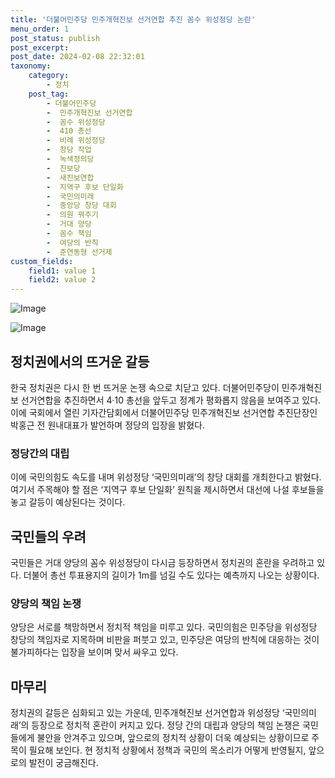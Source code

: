 ```yaml
---
title: '더불어민주당 민주개혁진보 선거연합 추진 꼼수 위성정당 논란'
menu_order: 1
post_status: publish
post_excerpt: 
post_date: 2024-02-08 22:32:01
taxonomy:
    category:
        - 정치
    post_tag:
        - 더불어민주당
        -  민주개혁진보 선거연합
        -  꼼수 위성정당
        -  410 총선
        -  비례 위성정당
        -  창당 작업
        -  녹색정의당
        -  진보당
        -  새진보연합
        -  지역구 후보 단일화
        -  국민의미래
        -  중앙당 창당 대회
        -  의원 꿔주기
        -  거대 양당
        -  꼼수 책임
        -  여당의 반칙
        -  준연동형 선거제
custom_fields:
    field1: value 1
    field2: value 2
---
```


![Image](https://imgnews.pstatic.net/image/020/2024/02/08/0003547345_001_20240208191401039.jpg?type=w647)

![Image](https://imgnews.pstatic.net/image/020/2024/02/08/0003547345_002_20240208191401072.jpg?type=w647)

## 정치권에서의 뜨거운 갈등
한국 정치권은 다시 한 번 뜨거운 논쟁 속으로 치닫고 있다. 더불어민주당이 민주개혁진보 선거연합을 추진하면서 4·10 총선을 앞두고 정계가 평화롭지 않음을 보여주고 있다. 이에 국회에서 열린 기자간담회에서 더불어민주당 민주개혁진보 선거연합 추진단장인 박홍근 전 원내대표가 발언하며 정당의 입장을 밝혔다.
### 정당간의 대립
이에 국민의힘도 속도를 내며 위성정당 ‘국민의미래’의 창당 대회를 개최한다고 밝혔다. 여기서 주목해야 할 점은 ‘지역구 후보 단일화’ 원칙을 제시하면서 대선에 나설 후보들을 놓고 갈등이 예상된다는 것이다. 
## 국민들의 우려
국민들은 거대 양당의 꼼수 위성정당이 다시금 등장하면서 정치권의 혼란을 우려하고 있다. 더불어 총선 투표용지의 길이가 1m를 넘길 수도 있다는 예측까지 나오는 상황이다.
### 양당의 책임 논쟁
양당은 서로를 책망하면서 정치적 책임을 미루고 있다. 국민의힘은 민주당을 위성정당 창당의 책임자로 지목하며 비판을 퍼붓고 있고, 민주당은 여당의 반칙에 대응하는 것이 불가피하다는 입장을 보이며 맞서 싸우고 있다.
## 마무리
정치권의 갈등은 심화되고 있는 가운데, 민주개혁진보 선거연합과 위성정당 ‘국민의미래’의 등장으로 정치적 혼란이 커지고 있다. 정당 간의 대립과 양당의 책임 논쟁은 국민들에게 불안을 안겨주고 있으며, 앞으로의 정치적 상황이 더욱 예상되는 상황이므로 주목이 필요해 보인다. 현 정치적 상황에서 정책과 국민의 목소리가 어떻게 반영될지, 앞으로의 발전이 궁금해진다.
